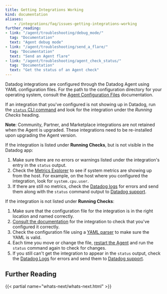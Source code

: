 ```yaml
---
title: Getting Integrations Working
kind: documentation
aliases:
    - /integrations/faq/issues-getting-integrations-working
further_reading:
- link: "/agent/troubleshooting/debug_mode/"
  tag: "Documentation"
  text: "Agent debug mode"
- link: "/agent/troubleshooting/send_a_flare/"
  tag: "Documentation"
  text: "Send an Agent flare"
- link: "/agent/troubleshooting/agent_check_status/"
  tag: "Documentation"
  text: "Get the status of an Agent check"
---
```


Datadog integrations are configured through the Datadog Agent using YAML configuration files. For the path to the configuration directory for your operating system, consult the [Agent Configuration Files][1] documentation.

If an integration that you've configured is not showing up in Datadog, run the [`status` CLI command][2] and look for the integration under the *Running Checks* heading.

**Note**: Community, Partner, and Marketplace integrations are not retained when the Agent is upgraded. These integrations need to be re-installed upon upgrading the Agent version.

If the integration is listed under **Running Checks**, but is not visible in the Datadog app:
1. Make sure there are no errors or warnings listed under the integration's entry in the `status` output.
1. Check the [Metrics Explorer][3] to see if system metrics are showing up from the host. For example, on the host where you configured the integration, look for `system.cpu.user`.
1. If there are still no metrics, check the [Datadog logs][4] for errors and send them along with the `status` command output to [Datadog support][5].

If the integration is not listed under **Running Checks**:
1. Make sure that the configuration file for the integration is in the right location and named correctly.
1. [Consult the documentation][6] for the integration to check that you've configured it correctly.
1. Check the configuration file using a [YAML parser][7] to make sure the YAML is valid.
1. Each time you move or change the file, [restart the Agent][8] and run the `status` command again to check for changes.
1. If you still can't get the integration to appear in the `status` output, check the [Datadog Logs][4] for errors and send them to [Datadog support][5].

## Further Reading

{{< partial name="whats-next/whats-next.html" >}}

[1]: /agent/configuration/agent-configuration-files/#agent-configuration-directory
[2]: /agent/configuration/agent-commands/#agent-information
[3]: https://app.datadoghq.com/metric/explorer
[4]: /agent/configuration/agent-log-files/
[5]: /help/
[6]: /integrations/
[7]: https://codebeautify.org/yaml-parser-online
[8]: /agent/configuration/agent-commands/#start-stop-restart-the-agent
